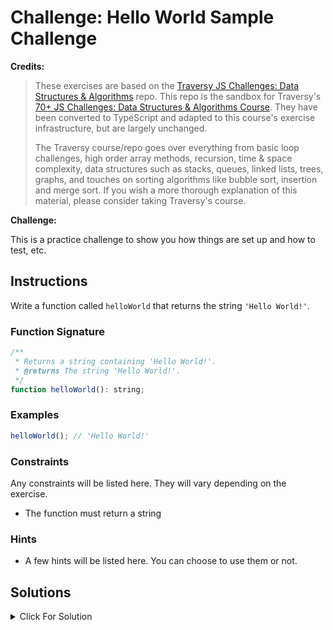# Challenge: Hello World Sample Challenge

**Credits:**

> These exercises are based on the [Traversy JS Challenges: Data Structures & Algorithms](https://github.com/bradtraversy/traversy-js-challenges) repo. This repo is the sandbox for Traversy's [70+ JS Challenges: Data Structures & Algorithms Course](https://www.traversymedia.com/javascript-challeges). They have been converted to TypeScript and adapted to this course's exercise infrastructure, but are largely unchanged.
>
> The Traversy course/repo goes over everything from basic loop challenges, high order array methods, recursion, time & space complexity, data structures such as stacks, queues, linked lists, trees, graphs, and touches on sorting algorithms like bubble sort, insertion and merge sort. If you wish a more thorough explanation of this material, please consider taking Traversy's course.

**Challenge:**

This is a practice challenge to show you how things are set up and how to test, etc.

## Instructions

Write a function called `helloWorld` that returns the string `'Hello World!'`.

### Function Signature

```js
/**
 * Returns a string containing 'Hello World!'.
 * @returns The string 'Hello World!'.
 */
function helloWorld(): string;
```

### Examples

```js
helloWorld(); // 'Hello World!'
```

### Constraints

Any constraints will be listed here. They will vary depending on the exercise.

- The function must return a string

### Hints

- A few hints will be listed here. You can choose to use them or not.

## Solutions

<details markdown="1">
  <summary>Click For Solution</summary>

```js
export function helloWorld(): string {
  return "Hello World!";
}
```

### Explanation

An explanation of the solution will be here. The length and depth of the explanation will vary depending on the exercise.

</details>
